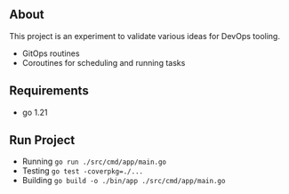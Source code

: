 ## About

This project is an experiment to validate various ideas for DevOps tooling.
- GitOps routines
- Coroutines for scheduling and running tasks

## Requirements
- go 1.21

## Run Project

- Running `go run ./src/cmd/app/main.go`
- Testing `go test -coverpkg=./...`
- Building `go build -o ./bin/app ./src/cmd/app/main.go`



